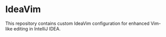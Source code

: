 # IdeaVim

This repository contains custom IdeaVim configuration for enhanced Vim-like editing in IntelliJ IDEA.

